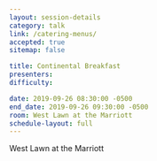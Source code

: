 ```yaml
---
layout: session-details
category: talk
link: /catering-menus/
accepted: true
sitemap: false

title: Continental Breakfast
presenters:
difficulty:

date: 2019-09-26 08:30:00 -0500
end_date: 2019-09-26 09:30:00 -0500
room: West Lawn at the Marriott
schedule-layout: full
---
```

West Lawn at the Marriott
